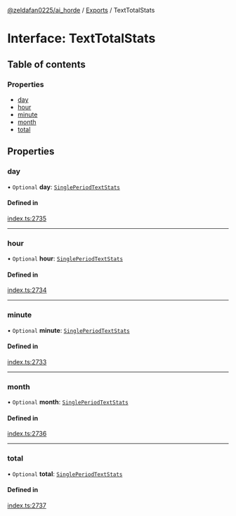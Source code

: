 [@zeldafan0225/ai_horde](../README.md) / [Exports](../modules.md) / TextTotalStats

# Interface: TextTotalStats

## Table of contents

### Properties

- [day](TextTotalStats.md#day)
- [hour](TextTotalStats.md#hour)
- [minute](TextTotalStats.md#minute)
- [month](TextTotalStats.md#month)
- [total](TextTotalStats.md#total)

## Properties

### day

• `Optional` **day**: [`SinglePeriodTextStats`](SinglePeriodTextStats.md)

#### Defined in

[index.ts:2735](https://github.com/ZeldaFan0225/ai_horde/blob/4b01aad/index.ts#L2735)

___

### hour

• `Optional` **hour**: [`SinglePeriodTextStats`](SinglePeriodTextStats.md)

#### Defined in

[index.ts:2734](https://github.com/ZeldaFan0225/ai_horde/blob/4b01aad/index.ts#L2734)

___

### minute

• `Optional` **minute**: [`SinglePeriodTextStats`](SinglePeriodTextStats.md)

#### Defined in

[index.ts:2733](https://github.com/ZeldaFan0225/ai_horde/blob/4b01aad/index.ts#L2733)

___

### month

• `Optional` **month**: [`SinglePeriodTextStats`](SinglePeriodTextStats.md)

#### Defined in

[index.ts:2736](https://github.com/ZeldaFan0225/ai_horde/blob/4b01aad/index.ts#L2736)

___

### total

• `Optional` **total**: [`SinglePeriodTextStats`](SinglePeriodTextStats.md)

#### Defined in

[index.ts:2737](https://github.com/ZeldaFan0225/ai_horde/blob/4b01aad/index.ts#L2737)
